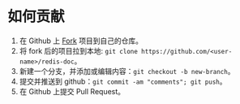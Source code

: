 # 如何贡献

1. 在 Github 上 [Fork](https://github.com/daichangya/redis-doc/fork) 项目到自己的仓库。
2. 将 fork 后的项目拉到本地: `git clone https://github.com/<user-name>/redis-doc`。
3. 新建一个分支，并添加或编辑内容：`git checkout -b new-branch`。
4. 提交并推送到 github：`git commit -am "comments"; git push`。
5. 在 Github 上提交 Pull Request。

